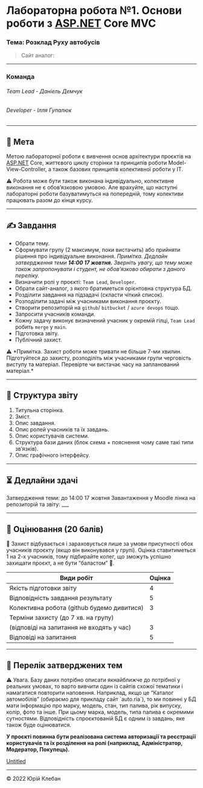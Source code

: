 # Лабораторна робота №1. Основи роботи з [ASP.NET](http://ASP.NET) Core MVC


### Тема: Розклад Руху автобусів
> Сайт аналог:

---

### Команда
###### Team Lead - Даніель Демчук 
###### Developer - Ілля Гупалюк

---

## 🎯 **Мета**

Метою лабораторної роботи є вивчення основ архітектури проєктів на [ASP.NET](http://ASP.NET) Core, життєвого циклу сторінки та принципів роботи Model-View-Controller, а також базових принципів колективної роботи у ІТ.

<aside>
⚠️ Робота може бути також виконана індивідуально, колективне виконання не є обов’язковою умовою. Але врахуйте, що наступні лабораторні роботи базуватимуться на попередній, тому колективи працювать разом до кінця курсу.

</aside>

---

## ✍️ **Завдання**

- Обрати тему.
- Cформувати групу (2 максимум, поки вистачить) або прийняти рішення про індивідуальне виконання.
*Примітка. Дедлайн затвердження теми **14:00 17 жовтня.**
Зверніть увагу, що тему може також запропонувати і студент, не обов’язково обирати з даного переліку.*
- Визначити ролі у проєкті: `Team Lead`, `Developer`.
- Обрати сайт-аналог, з якого братиметься орієнтовна структура БД.
- Розділити завдання на підзадачі (скласти чіткий список).
- Розподілити задачі між учасниками виконання проєкту.
- Створити репозиторій на `github`/ `bitbucket` / `azure devops` тощо.
- Запросити учасників команди.
- Кожну задачу виконує визначений учасник у окремій гілці, `Team Lead` робить `merge` у `main`.
- Підготовка звіту.
- Публічний захист.

<aside>
⚠️ *Примітка. Захист роботи може тривати не більше 7-ми хвилин. Підготуйтеся до захисту, розподіліть між учасниками групи черговість виступу та матеріал. Перевірте чи вистачає часу на запланований матеріал.*

</aside>

---

## 📄 Структура звіту

1. Титульна сторінка.
2. Зміст.
3. Опис завдання.
4. Опис ролей учасників та їх завдань.
5. Опис користувачів системи.
6. Структура бази даних (блок схема + пояснення чому саме такі типи зв’язків).
7. Опис графічного інтерфейсу.

---

## ⏳ Дедлайни здачі

Затвердження теми: до 14:00 17 жовтня
Завантаження у Moodle лінка на репозиторій та звіту: ___

---

## 🏅 Оцінювання (20 балів)

<aside>
📎 Захист відбувається і зараховується лише за умови присутності обох учасників проєкту (якщо він виконувався у групі). Оцінка ставитиметься 1 на 2-х учасників, тому підбирайте колег, що зможуть успішно захищати проєкт, а не бути “баластом” 🙂.

</aside>

| Види робіт | Оцінка |
| --- | --- |
| Якість підготовки звіту | 4 |
| Відповідність завдання результату | 5 |
| Колективна робота (github будемо дивитися) | 3 |
| Терміни захисту (до 7 хв. на групу)
(відповіді на запитання не входять у час) | 3 |
| Відповіді на запитання | 5 |

---

## 🔗 Перелік затверджених тем

<aside>
⚠️ Увага. Базу даних потрібно описати якнайближче до потрібної у реальних умовах, то варто вивчити один із сайтів схожої тематики і намагатися повторити наповення. Наприклад, якщо це “Каталог автомобілів” (обираємо для прикладу сайт `auto.ria`), то ми повинні у БД мати інформацію про марку, модель, стан, тип палива, рік випуску, колір, фото та інше. При цьому марка, модель, типа палива є окремими сутностями. Відповідність спроєктованій БД є одним із завдань, яке також буде оцінюватися.

**У проєкті повинна бути реалізована система авторизації та реєстрації користувачів та їх розділення на ролі (наприклад, Адміністратор, Модератор, Покупець).**

</aside>

[Untitled](https://www.notion.so/aa48716055b349a2bd1d19e2f8f71d7e)

---

©️ 2022 Юрій Клебан

